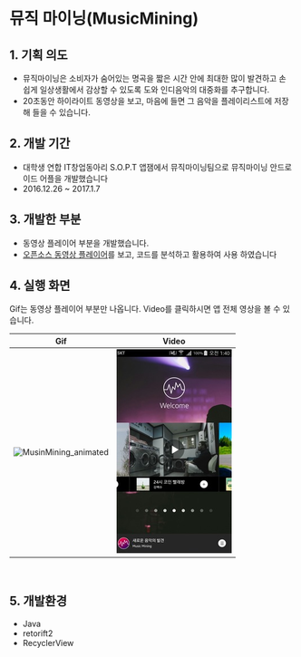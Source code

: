 # 뮤직 마이닝(MusicMining)
## 1. 기획 의도
- 뮤직마이닝은 소비자가 숨어있는 명곡을 짧은 시간 안에 최대한 많이 발견하고 손 쉽게 일상생활에서 감상할 수 있도록 도와 인디음악의 대중화를 추구합니다.
- 20초동안 하이라이트 동영상을 보고, 마음에 들면 그 음악을 플레이리스트에 저장해 들을 수 있습니다.

## 2. 개발 기간
- 대학생 연합 IT창업동아리 S.O.P.T 앱잼에서 뮤직마이닝팀으로 뮤직마이닝 안드로이드 어플을 개발했습니다 
- 2016.12.26 ~ 2017.1.7 

## 3. 개발한 부분 
- 동영상 플레이어 부분을 개발했습니다. 
- [오픈소스 동영상 플레이어](https://github.com/xiongwei-git/AndroidVideoPlayer)를 보고, 코드를 분석하고 활용하여 사용 하였습니다

## 4. 실행 화면
Gif는 동영상 플레이어 부분만 나옵니다. Video를 클릭하시면 앱 전체 영상을 볼 수 있습니다.

| Gif | Video |
| --- | --- |
| ![MusinMining_animated](music_mining_video.gif) | [![VIDEO](video_main_2.jpeg)](https://www.youtube.com/watch?v=PS1XwVhhoNI&feature=youtu.be) |
  
## 5. 개발환경
- Java
- retorift2
- RecyclerView
